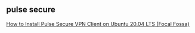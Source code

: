 ## pulse secure
[How to Install Pulse Secure VPN Client on Ubuntu 20.04 LTS (Focal Fossa)](https://www.cyberithub.com/how-to-install-pulse-secure-vpn-client-on-ubuntu-20-04-lts/)
